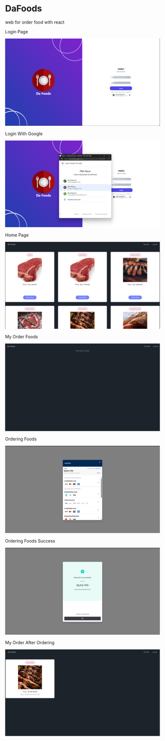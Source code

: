 # DaFoods
web for order food with react 

Login Page

![Login](asset/login.png)

Login With Google

![Login](asset/loginGoogle.png)

Home Page

![Home Page](asset/HomePage.png)

My Order Foods

![My Order](asset/MyOrder.png)

Ordering Foods

![Order Food](asset/Payment.png)

Ordering Foods Success

![Order Food Success](asset/SuccessPayment.png)

My Order After Ordering

![My Order](asset/MyOrderAfter.png)

